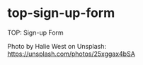 # top-sign-up-form
TOP: Sign-up Form


Photo by Halie West on Unsplash: https://unsplash.com/photos/25xggax4bSA